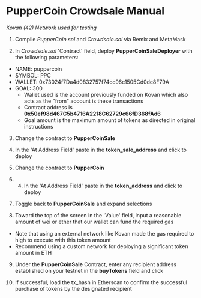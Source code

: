 # PupperCoin Crowdsale Manual
*Kovan (42) Network used for testing*

1. Compile *PupperCoin.sol* and *Crowdsale.sol* via Remix and MetaMask

2. In *Crowdsale.sol* 'Contract' field, deploy **PupperCoinSaleDeployer** with the following parameters:
  * NAME:  puppercoin
  * SYMBOL: PPC
  * WALLET:  0x73024f7Da4d0832757f74cc96c1505Cd0dc8F79A  
  * GOAL: 300
      * Wallet used is the account previously funded on Kovan which also acts as the "from" account is these transactions
      * Contract address is **0x50ef98d467C5b4716A2218C62729c66fD368fAd6**
      * Goal amount is the maximum amount of tokens as directed in original instructions
  
3. Change the contract to **PupperCoinSale**

4. In the 'At Address Field' paste in the **token_sale_address** and click to deploy

5. Change the contract to **PupperCoin**

6. 4. In the 'At Address Field' paste in the **token_address** and click to deploy

7. Toggle back to **PupperCoinSale** and expand selections

8. Toward the top of the screen in the 'Value' field, input a reasonable amount of wei or ether that our wallet can fund the required gas
 * Note that using an external network like Kovan made the gas required to high to execute with this token amount
 * Recommend using a custom network for deploying a significant token amount in ETH

9. Under the **PupperCoinSale** Contract, enter any recipient address established on your testnet in the **buyTokens** field and click

10. If successful, load the tx_hash in Etherscan to confirm the successful purchase of tokens by the designated recipient
 
